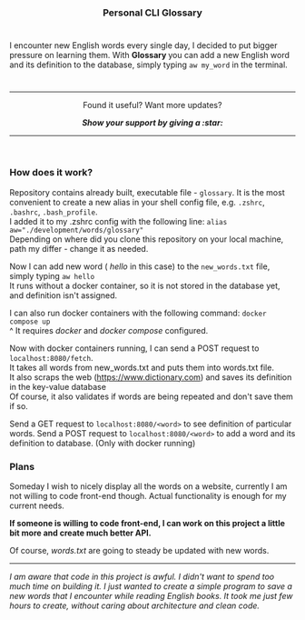 <h3 align="center"> Personal CLI Glossary </h3>

#

I encounter new English words every single day, I decided to put bigger pressure 
on learning them. With <b> Glossary </b> you can add a new English word and its 
definition to the database, simply typing `aw my_word` in the terminal. 

#

---

<p align="center">
  Found it useful? Want more updates?
</p>

<p align = "center">
  <b> <i> Show your support by giving a :star: </b> </i>
</p>

---

<br>

<h3> How does it work? </h3>

Repository contains already built, executable file - `glossary`. 
It is the most convenient to create a new alias in your shell config file, e.g. `.zshrc`, 
`.bashrc`, `.bash_profile`. <br>
I added it to my .zshrc config with the following line: `alias aw="./development/words/glossary"`<br>
Depending on where did you clone this repository on your local machine, path my differ - change it as needed.

Now I can add new word (<i> hello </i> in this case) to the `new_words.txt` file, simply typing `aw hello` <br>
It runs without a docker container, so it is not stored in the database yet, and definition isn't assigned.

I can also run docker containers with the following command: `docker compose up` <br>
^ It requires <i> docker </i> and <i> docker compose </i> configured. 

Now with docker containers running, I can send a POST request to `localhost:8080/fetch`. <br>
It takes all words from new_words.txt and puts them into words.txt file.  <br>
It also scraps the web (https://www.dictionary.com) and saves its definition in the key-value database <br>
Of course, it also validates if words are being repeated and don't save them if so.

Send a GET request to `localhost:8080/<word>` to see definition of particular words. 
Send a POST request to `localhost:8080/<word>` to add a word and its definition to database. (Only with docker running)


<h3> Plans </h3>

Someday I wish to nicely display all the words on a website, currently I am not willing to 
code front-end though. Actual functionality is enough for my current needs.

<b> If someone is willing to code front-end, I can work on this project a little bit more 
and create much better API. </b>

Of course, <i> words.txt </i> are going to steady be updated with new words. 

---

<i> I am aware that code in this project is awful. I didn't want to spend too much time on 
building it. I just wanted to create a simple program to save a new words that I encounter 
while reading English books. It took me just few hours to create, without caring about 
architecture and clean code. </i>

